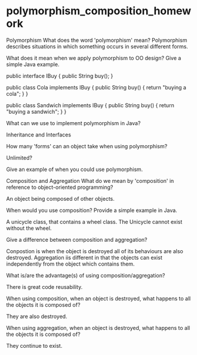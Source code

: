 # polymorphism_composition_homework

Polymorphism
What does the word 'polymorphism' mean?
Polymorphism describes situations in which something occurs in several different forms.


What does it mean when we apply polymorphism to OO design? Give a simple Java example.

public interface IBuy {
  public String buy();
}

public class Cola implements IBuy {
    public String buy() {
      return "buying a cola";
    }
}

public class Sandwich implements IBuy {
    public String buy() {
      return "buying a sandwich";
    }
}

What can we use to implement polymorphism in Java?

Inheritance and Interfaces

How many 'forms' can an object take when using polymorphism?

Unlimited?

Give an example of when you could use polymorphism.



Composition and Aggregation
What do we mean by 'composition' in reference to object-oriented programming?

An object being composed of other objects.

When would you use composition? Provide a simple example in Java.

A unicycle class, that contains a wheel class. The Unicycle cannot exist without the wheel.

Give a difference between composition and aggregation?

Conpostion is when the object is destroyed all of its behaviours are also destroyed. Aggregation iis different in that the objects can exist independently from the object which contains them.

What is/are the advantage(s) of using composition/aggregation?

There is great code reusability.

When using composition, when an object is destroyed, what happens to all the objects it is composed of?

They are also destroyed.

When using aggregation, when an object is destroyed, what happens to all the objects it is composed of?

They continue to exist.
